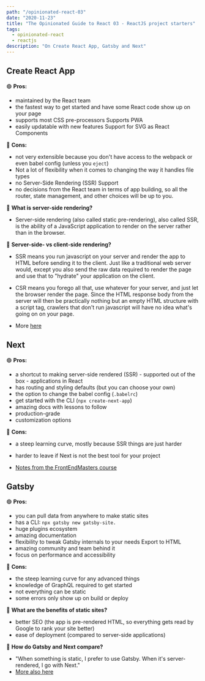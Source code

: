 ```yaml
---
path: "/opinionated-react-03"
date: "2020-11-23"
title: "The Opinionated Guide to React 03 - ReactJS project starters"
tags:
  - opinionated-react
  - reactjs
description: "On Create React App, Gatsby and Next"
---
```


## Create React App

🟢 **Pros:**

- maintained by the React team
- the fastest way to get started and have some React code show up on your page
- supports most CSS pre-processors Supports PWA
- easily updatable with new features Support for SVG as React Components

🔴 **Cons:**

- not very extensible because you don't have access to the webpack or even babel config (unless you `eject`)
- Not a lot of flexibility when it comes to changing the way it handles file types
- no Server-Side Rendering (SSR) Support
- no decisions from the React team in terms of app building, so all the router, state management, and other choices will be up to you.

🤔 **What is server-side rendering?**

- Server-side rendering (also called static pre-rendering), also called SSR, is the ability of a JavaScript application to render on the server rather than in the browser.

🤔 **Server-side- vs client-side rendering?**

- SSR means you run javascript on your server and render the app to HTML before sending it to the client. Just like a traditional web server would, except you also send the raw data required to render the page and use that to "hydrate" your application on the client.

- CSR means you forego all that, use whatever for your server, and just let the browser render the page. Since the HTML response body from the server will then be practically nothing but an empty HTML structure with a script tag, crawlers that don't run javascript will have no idea what's going on on your page.

- More [here](https://dev.to/seal125/what-is-server-side-rendering-22ik)

## Next

🟢 **Pros:**

- a shortcut to making server-side rendered (SSR) - supported out of the box - applications in React
- has routing and styling defaults (but you can choose your own)
- the option to change the babel config (`.babelrc`)
- get started with the CLI (`npx create-next-app`)
- amazing docs with lessons to follow
- production-grade
- customization options

🔴 **Cons:**

- a steep learning curve, mostly because SSR things are just harder
- harder to leave if Next is not the best tool for your project

- [Notes from the FrontEndMasters course](https://hendrixer.github.io/nextjs-course/)

## Gatsby

🟢 **Pros:**

- you can pull data from anywhere to make static sites
- has a CLI: `npx gatsby new gatsby-site.`
- huge plugins ecosystem
- amazing documentation
- flexibility to tweak Gatsby internals to your needs Export to HTML
- amazing community and team behind it
- focus on performance and accessibility

🔴 **Cons:**

- the steep learning curve for any advanced things
- knowledge of GraphQL required to get started
- not everything can be static
- some errors only show up on build or deploy

🤔 **What are the benefits of static sites?**

- better SEO (the app is pre-rendered HTML, so everything gets read by Google to rank your site better)
- ease of deployment (compared to server-side applications)

🤔 **How do Gatsby and Next compare?**

- "When something is static, I prefer to use Gatsby. When it's server-rendered, I go with Next."
- [More also here](https://swizec.com/blog/gatsby-to-nextjs-pt1-server-side-render-or-server-side-generate)
